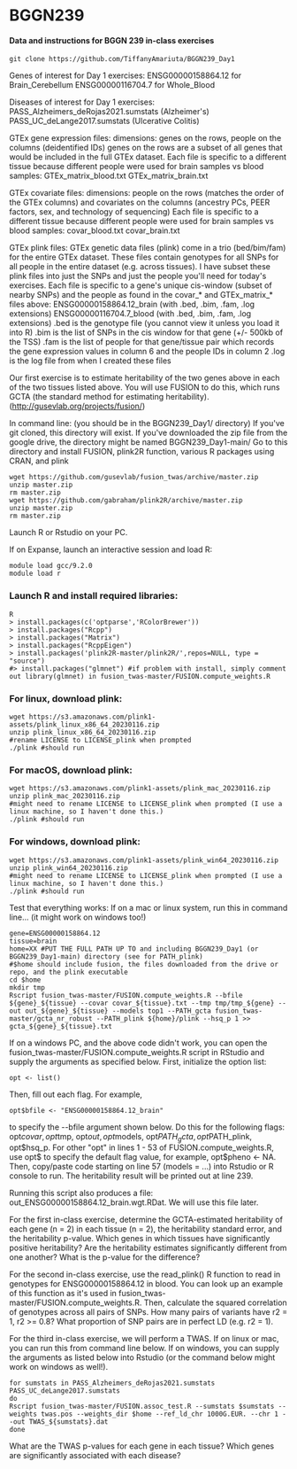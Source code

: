 # BGGN239
#### Data and instructions for BGGN 239 in-class exercises

```
git clone https://github.com/TiffanyAmariuta/BGGN239_Day1
```

Genes of interest for Day 1 exercises: 
ENSG00000158864.12 for Brain_Cerebellum
ENSG00000116704.7 for Whole_Blood

Diseases of interest for Day 1 exercises: 
PASS_Alzheimers_deRojas2021.sumstats (Alzheimer's)
PASS_UC_deLange2017.sumstats (Ulcerative Colitis)

GTEx gene expression files: 
dimensions: genes on the rows, people on the columns (deidentified IDs)
genes on the rows are a subset of all genes that would be included in the full GTEx dataset. 
Each file is specific to a different tissue because different people were used for brain samples vs blood samples: 
GTEx_matrix_blood.txt
GTEx_matrix_brain.txt

GTEx covariate files: 
dimensions: people on the rows (matches the order of the GTEx columns) and covariates on the columns (ancestry PCs, PEER factors, sex, and technology of sequencing)
Each file is specific to a different tissue because different people were used for brain samples vs blood samples: 
covar_blood.txt
covar_brain.txt

GTEx plink files: 
GTEx genetic data files (plink) come in a trio (bed/bim/fam) for the entire GTEx dataset. These files contain genotypes for all SNPs for all people in the entire dataset (e.g. across tissues). 
I have subset these plink files into just the SNPs and just the people you'll need for today's exercises. 
Each file is specific to a gene's unique cis-window (subset of nearby SNPs) and the people as found in the covar_* and GTEx_matrix_* files above: 
ENSG00000158864.12_brain (with .bed, .bim, .fam, .log extensions)
ENSG00000116704.7_blood (with .bed, .bim, .fam, .log extensions)
.bed is the genotype file (you cannot view it unless you load it into R)
.bim is the list of SNPs in the cis window for that gene (+/- 500kb of the TSS)
.fam is the list of people for that gene/tissue pair which records the gene expression values in column 6 and the people IDs in column 2 
.log is the log file from when I created these files 

Our first exercise is to estimate heritability of the two genes above in each of the two tissues listed above. 
You will use FUSION to do this, which runs GCTA (the standard method for estimating heritability). (http://gusevlab.org/projects/fusion/)

In command line: (you should be in the BGGN239_Day1/ directory)
If you've git cloned, this directory will exist. If you've downloaded the zip file from the google drive, the directory might be named BGGN239_Day1-main/
Go to this directory and install FUSION, plink2R function, various R packages using CRAN, and plink 

```
wget https://github.com/gusevlab/fusion_twas/archive/master.zip
unzip master.zip
rm master.zip
wget https://github.com/gabraham/plink2R/archive/master.zip
unzip master.zip
rm master.zip
```

Launch R or Rstudio on your PC. 

If on Expanse, launch an interactive session and load R: 
```
module load gcc/9.2.0
module load r
```
### Launch R and install required libraries:
```
R
> install.packages(c('optparse','RColorBrewer'))
> install.packages("Rcpp")
> install.packages("Matrix")
> install.packages("RcppEigen")
> install.packages('plink2R-master/plink2R/',repos=NULL, type = "source")
#> install.packages("glmnet") #if problem with install, simply comment out library(glmnet) in fusion_twas-master/FUSION.compute_weights.R
```

### For linux, download plink: 
```
wget https://s3.amazonaws.com/plink1-assets/plink_linux_x86_64_20230116.zip
unzip plink_linux_x86_64_20230116.zip 
#rename LICENSE to LICENSE_plink when prompted 
./plink #should run 
```

### For macOS, download plink: 
```
wget https://s3.amazonaws.com/plink1-assets/plink_mac_20230116.zip
unzip plink_mac_20230116.zip
#might need to rename LICENSE to LICENSE_plink when prompted (I use a linux machine, so I haven't done this.)
./plink #should run 
```

### For windows, download plink:
```
wget https://s3.amazonaws.com/plink1-assets/plink_win64_20230116.zip
unzip plink_win64_20230116.zip
#might need to rename LICENSE to LICENSE_plink when prompted (I use a linux machine, so I haven't done this.)
./plink #should run 
```

Test that everything works: 
If on a mac or linux system, run this in command line... (it might work on windows too!)

```
gene=ENSG00000158864.12
tissue=brain
home=XX #PUT THE FULL PATH UP TO and including BGGN239_Day1 (or BGGN239_Day1-main) directory (see for PATH_plink)
#$home should include fusion, the files downloaded from the drive or repo, and the plink executable
cd $home
mkdir tmp
Rscript fusion_twas-master/FUSION.compute_weights.R --bfile ${gene}_${tissue} --covar covar_${tissue}.txt --tmp tmp/tmp_${gene} --out out_${gene}_${tissue} --models top1 --PATH_gcta fusion_twas-master/gcta_nr_robust --PATH_plink ${home}/plink --hsq_p 1 >> gcta_${gene}_${tissue}.txt
````
If on a windows PC, and the above code didn't work, you can open the fusion_twas-master/FUSION.compute_weights.R script in RStudio and supply the arguments as specified below. First, initialize the option list: 
```
opt <- list()
```
Then, fill out each flag. For example, 
```
opt$bfile <- "ENSG00000158864.12_brain" 
```
to specify the --bfile argument shown below. Do this for the following flags: opt$covar, opt$tmp, opt$out, opt$models, opt$PATH_gcta, opt$PATH_plink, opt$hsq_p. For other "opt" in lines 1 - 53 of FUSION.compute_weights.R, use opt$ to specify the default flag value, for example, opt$pheno <- NA.
Then, copy/paste code starting on line 57 (models = ...) into Rstudio or R console to run. The heritability result will be printed out at line 239. 

Running this script also produces a file: out_ENSG00000158864.12_brain.wgt.RDat. We will use this file later. 

For the first in-class exercise, determine the GCTA-estimated heritability of each gene (n = 2) in each tissue (n = 2), the heritability standard error, and the heritability p-value. 
Which genes in which tissues have significantly positive heritability?
Are the heritability estimates significantly different from one another? What is the p-value for the difference? 
 
For the second in-class exercise, use the read_plink() R function to read in genotypes for ENSG00000158864.12 in blood. You can look up an example of this function as it's used in fusion_twas-master/FUSION.compute_weights.R. Then, calculate the squared correlation of genotypes across all pairs of SNPs. How many pairs of variants have r2 = 1, r2 >= 0.8? What proportion of SNP pairs are in perfect LD (e.g. r2 = 1). 

For the third in-class exercise, we will perform a TWAS. If on linux or mac, you can run this from command line below. If on windows, you can supply the arguments as listed below into Rstudio (or the command below might work on windows as well!).  

```
for sumstats in PASS_Alzheimers_deRojas2021.sumstats PASS_UC_deLange2017.sumstats
do 
Rscript fusion_twas-master/FUSION.assoc_test.R --sumstats $sumstats --weights twas.pos --weights_dir $home --ref_ld_chr 1000G.EUR. --chr 1 --out TWAS_${sumstats}.dat
done
```

What are the TWAS p-values for each gene in each tissue? Which genes are significantly associated with each disease? 


